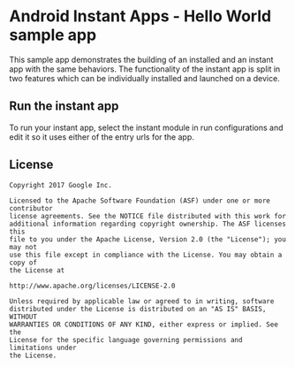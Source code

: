 # Android Instant Apps - Hello World sample app

This sample app demonstrates the building of an installed and an instant app
with the same behaviors. The functionality of the instant app is split
in two features which can be individually installed and launched on a device.

## Run the instant app

To run your instant app, select the instant module in run configurations and edit it so it uses
either of the entry urls for the app.

## License

```
Copyright 2017 Google Inc.

Licensed to the Apache Software Foundation (ASF) under one or more contributor
license agreements. See the NOTICE file distributed with this work for
additional information regarding copyright ownership. The ASF licenses this
file to you under the Apache License, Version 2.0 (the "License"); you may not
use this file except in compliance with the License. You may obtain a copy of
the License at

http://www.apache.org/licenses/LICENSE-2.0

Unless required by applicable law or agreed to in writing, software
distributed under the License is distributed on an "AS IS" BASIS, WITHOUT
WARRANTIES OR CONDITIONS OF ANY KIND, either express or implied. See the
License for the specific language governing permissions and limitations under
the License.
```

